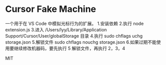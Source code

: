 # Cursor Fake Machine

一个用于在 VS Code 中模拟光标行为的扩展。 1.安装依赖 2.执行 node extension.js 3.进入 /Users/lyy/Library/Application Support/Cursor/User/globalStorage 目录 4.执行 sudo chflags uchg storage.json 5.解锁文件 sudo chflags nouchg storage.json 6.如果过期不能使用要继续修改机器码，要先执行 5 解锁文件，再执行 2，3，4

MIT
